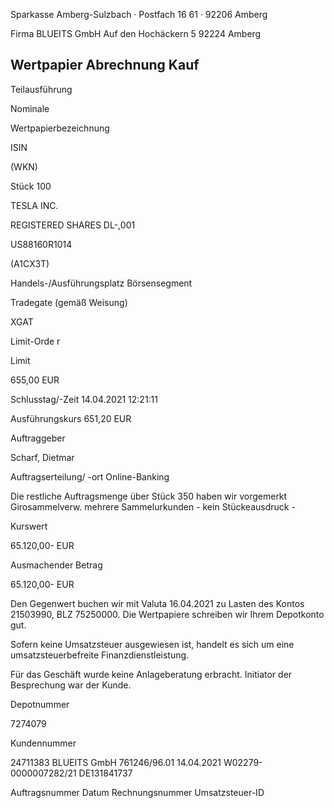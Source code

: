 <!-- image -->

Sparkasse Amberg-Sulzbach · Postfach 16 61 · 92206 Amberg

Firma BLUEITS GmbH Auf den Hochäckern 5 92224 Amberg

## Wertpapier Abrechnung Kauf

Teilausführung

Nominale

Wertpapierbezeichnung

ISIN

(WKN)

Stück 100

TESLA INC.

REGISTERED SHARES DL-,001

US88160R1014

(A1CX3T)

Handels-/Ausführungsplatz Börsensegment

Tradegate (gemäß Weisung)

XGAT

Limit-Orde r

Limit

655,00 EUR

Schlusstag/-Zeit 14.04.2021 12:21:11

Ausführungskurs 651,20 EUR

Auftraggeber

Scharf, Dietmar

Auftragserteilung/ -ort Online-Banking

Die restliche Auftragsmenge über Stück 350 haben wir vorgemerkt Girosammelverw. mehrere Sammelurkunden - kein Stückeausdruck -

Kurswert

65.120,00- EUR

Ausmachender Betrag

65.120,00- EUR

Den Gegenwert buchen wir mit Valuta  16.04.2021 zu Lasten des Kontos  21503990, BLZ  75250000. Die Wertpapiere schreiben wir Ihrem Depotkonto gut.

Sofern keine Umsatzsteuer ausgewiesen ist, handelt es sich um eine umsatzsteuerbefreite Finanzdienstleistung.

Für das Geschäft wurde keine Anlageberatung erbracht. Initiator der Besprechung war der Kunde.

Depotnummer

7274079

Kundennummer

24711383 BLUEITS GmbH 761246/96.01 14.04.2021 W02279-0000007282/21 DE131841737

Auftragsnummer Datum Rechnungsnummer Umsatzsteuer-ID